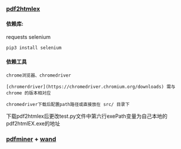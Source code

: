 ### [pdf2htmlex](https://github.com/coolwanglu/pdf2htmlEX/wiki)
#### 依赖库:

requests selenium

```
pip3 install selenium
```

#### 依赖工具

    chrome浏览器、chromedriver

    [chromerdriver](https://chromedriver.chromium.org/downloads) 需与 chrome 的版本相对应

    chromedriver下载后配置path路径或直接放在 src/ 目录下

下载pdf2htmlex后更改test.py文件中第六行exePath变量为自己本地的pdf2htmlEX.exe的地址

### [pdfminer](https://euske.github.io/pdfminer/) + [wand](http://docs.wand-py.org/en/0.4.2/guide/install.html)
